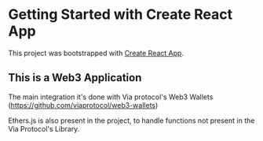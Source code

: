 # Getting Started with Create React App

This project was bootstrapped with [Create React App](https://github.com/facebook/create-react-app).

## This is a Web3 Application

The main integration it's done with Via protocol's Web3 Wallets (https://github.com/viaprotocol/web3-wallets)

Ethers.js is also present in the project, to handle functions not present in the Via Protocol's Library.
